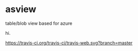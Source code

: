 # asview
table/blob view based for azure

hi.

https://travis-ci.org/travis-ci/travis-web.svg?branch=master
